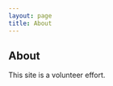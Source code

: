 ```yaml
---
layout: page
title: About
---
```

<div class="col-lg-12 text-center">
  <h2 class="section-heading text-uppercase">About</h2>
</div>

This site is a volunteer effort.